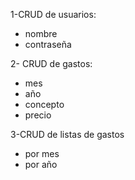 1-CRUD de usuarios:
- nombre
- contraseña


2- CRUD de gastos:
- mes
- año
- concepto
- precio


3-CRUD de listas de gastos
- por mes
- por año